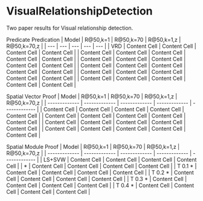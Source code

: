 # VisualRelationshipDetection
Two paper results for Visual relationship detection. 


Predicate Predication
| Model  | R@50,k=1 | R@50,k=70 | R@50,k=1,z | R@50,k=70,z |
| --- | --- | --- | --- | --- |
| VRD  | Content Cell  | Content Cell  | Content Cell  | Content Cell  |
| Content Cell  | Content Cell  | Content Cell  | Content Cell  | Content Cell  |
| Content Cell  | Content Cell  | Content Cell  | Content Cell  | Content Cell  |
| Content Cell  | Content Cell  | Content Cell  | Content Cell  | Content Cell  |
| Content Cell  | Content Cell  | Content Cell  | Content Cell  | Content Cell  |
| Content Cell  | Content Cell  | Content Cell  | Content Cell  | Content Cell  |

Spatial Vector Proof
| Model  | R@50,k=1 | R@50,k=70 | R@50,k=1,z | R@50,k=70,z |
| ------------- | ------------- | ------------- | ------------- | ------------- |
| Content Cell  | Content Cell  | Content Cell  | Content Cell  | Content Cell  |
| Content Cell  | Content Cell  | Content Cell  | Content Cell  | Content Cell  |
| Content Cell  | Content Cell  | Content Cell  | Content Cell  | Content Cell  |
| Content Cell  | Content Cell  | Content Cell  | Content Cell  | Content Cell  |


Spatial Module Proof
| Model  | R@50,k=1 | R@50,k=70 | R@50,k=1,z | R@50,k=70,z |
| ------------- | ------------- | ------------- | ------------- | ------------- |
| LS+SVW  | Content Cell  | Content Cell  | Content Cell  | Content Cell  |
| *  | Content Cell  | Content Cell  | Content Cell  | Content Cell  |
| T 0.1 *  | Content Cell  | Content Cell  | Content Cell  | Content Cell  |
| T 0.2 *  | Content Cell  | Content Cell  | Content Cell  | Content Cell  |
| T 0.3 *  | Content Cell  | Content Cell  | Content Cell  | Content Cell  |
| T 0.4 *  | Content Cell  | Content Cell  | Content Cell  | Content Cell  |
